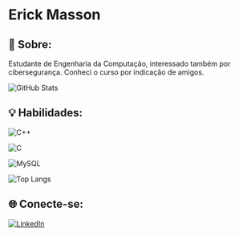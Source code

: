 # Erick Masson

## 📝 Sobre: 
Estudante de Engenharia da Computação, interessado também por cibersegurança. Conheci o curso por indicação de amigos.


![GitHub Stats](https://github-readme-stats.vercel.app/api?username=erickmasson&theme=transparent&bg_color=000&border_color=30A3DC&show_icons=true&icon_color=30A3DC&title_color=E94D5F&text_color=FFF)


## 💡 Habilidades:
![C++](https://img.shields.io/badge/C%2B%2B-00599C?style=for-the-badge&logo=c%2B%2B&logoColor=white)

![C](https://img.shields.io/badge/C-00599C?style=for-the-badge&logo=c&logoColor=white)

![MySQL](https://img.shields.io/badge/MySQL-00000F?style=for-the-badge&logo=mysql&logoColor=white)

![Top Langs](https://github-readme-stats-git-masterrstaa-rickstaa.vercel.app/api/top-langs/?username=erickmasson&bg_color=000&border_color=30A3DC&title_color=E94D5F&text_color=FFF)

## 🌐 Conecte-se:  


[![LinkedIn](https://img.shields.io/badge/LinkedIn-0077B5?style=for-the-badge&logo=linkedin&logoColor=white)](https://www.linkedin.com/in/erickmasson/)

